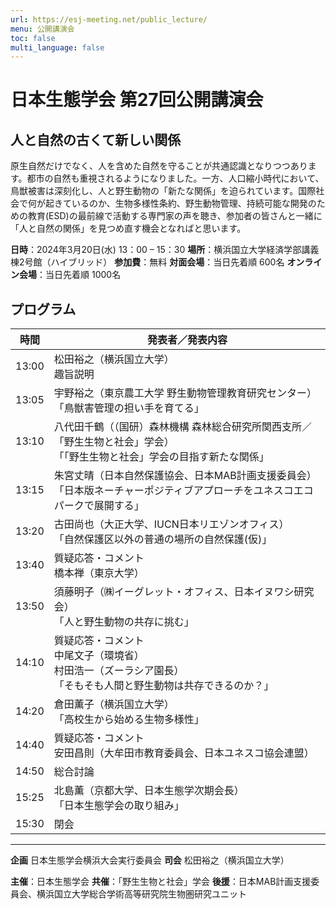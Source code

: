 ```yaml
---
url: https://esj-meeting.net/public_lecture/
menu: 公開講演会
toc: false
multi_language: false
---
```


# 日本生態学会 第27回公開講演会

## 人と自然の古くて新しい関係

原生自然だけでなく、人を含めた自然を守ることが共通認識となりつつあります。都市の自然も重視されるようになりました。一方、人口縮小時代において、鳥獣被害は深刻化し、人と野生動物の「新たな関係」を迫られています。国際社会で何が起きているのか、生物多様性条約、野生動物管理、持続可能な開発のための教育(ESD)の最前線で活動する専門家の声を聴き、参加者の皆さんと一緒に「人と自然の関係」を見つめ直す機会となればと思います。

**日時**：2024年3月20日(水) 13：00 – 15：30
**場所**：横浜国立大学経済学部講義棟2号館（ハイブリッド）
**参加費**：無料
**対面会場**：当日先着順 600名
**オンライン会場**：当日先着順 1000名

## プログラム

| 時間  | 発表者／発表内容                                                                                                              |
| ----- | ----------------------------------------------------------------------------------------------------------------------------- |
| 13:00 | 松田裕之（横浜国立大学）<br>趣旨説明                                                                                          |
| 13:05 | 宇野裕之（東京農工大学 野生動物管理教育研究センター）<br>「鳥獣害管理の担い手を育てる」                                       |
| 13:10 | 八代田千鶴（（国研）森林機構 森林総合研究所関西支所／「野生生物と社会」学会）<br>「「野生生物と社会」学会の目指す新たな関係」 |
| 13:15 | 朱宮丈晴（日本自然保護協会、日本MAB計画支援委員会）<br>「日本版ネーチャーポジティブアプローチをユネスコエコパークで展開する」 |
| 13:20 | 古田尚也（大正大学、IUCN日本リエゾンオフィス）<br>「自然保護区以外の普通の場所の自然保護(仮)」                                |
| 13:40 | 質疑応答・コメント<br>橋本禅（東京大学）                                                                                      |
| 13:50 | 須藤明子（㈱イーグレット・オフィス、日本イヌワシ研究会）<br>「人と野生動物の共存に挑む」                                      |
| 14:10 | 質疑応答・コメント<br>中尾文子（環境省）<br>村田浩一（ズーラシア園長）<br>「そもそも人間と野生動物は共存できるのか？」        |
| 14:20 | 倉田薫子（横浜国立大学）<br>「高校生から始める生物多様性」                                                                    |
| 14:40 | 質疑応答・コメント<br>安田昌則（大牟田市教育委員会、日本ユネスコ協会連盟）                                                    |
| 14:50 | 総合討論                                                                                                                      |
| 15:25 | 北島薫（京都大学、日本生態学次期会長）<br>「日本生態学会の取り組み」                                                          |
| 15:30 | 閉会                                                                                                                          |

---

**企画** 日本生態学会横浜大会実行委員会
**司会** 松田裕之（横浜国立大学）

**主催**：日本生態学会
**共催**：「野生生物と社会」学会
**後援**：日本MAB計画支援委員会、横浜国立大学総合学術高等研究院生物圏研究ユニット
